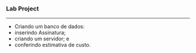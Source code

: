 ### Lab Project
---
 - Criando um banco de dados:
  - inserindo Assinatura; 
  - criando um servidor; e
  - conferindo estimativa de custo.
